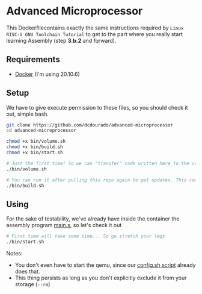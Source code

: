 # Advanced Microprocessor

This Dockerfilecontains exactly the same instructions required by `Linux RISC-V GNU Toolchain Tutorial` to get to the part where you really start learning Assembly (step __3.b.2__ and forward).

## Requirements

- [Docker](https://docs.docker.com/engine/install/ubuntu/) (I'm using 20.10.6)

## Setup

We have to give execute permission to these files, so you should check it out, simple bash.
```bash
git clone https://github.com/dcdourado/advanced-microprocessor
cd advanced-microprocessor

chmod +x bin/volume.sh
chmod +x bin/build.sh
chmod +x bin/start.sh

# Just the first time! So we can "transfer" code written here to the container
./bin/volume.sh

# You can run it after pulling this repo again to get updates. This command pulls ubuntu docker image, and does some dependencies installing.
./bin/build.sh
```

## Using

For the sake of testability, we've already have inside the container the assembly program [main.s](main.s), so let's check it out

```bash
# First time will take some time... So go stretch your legs
./bin/start.sh 
```

Notes:

- You don't even have to start the qemu, since our [config.sh script](config.sh) already does that.
- This thing persists as long as you don't explicitly exclude it from your storage (`--rm`) 